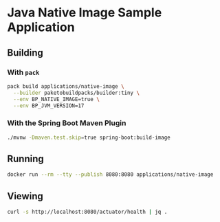 # Java Native Image Sample Application

## Building

### With `pack`

```bash
pack build applications/native-image \
  --builder paketobuildpacks/builder:tiny \
  --env BP_NATIVE_IMAGE=true \
  --env BP_JVM_VERSION=17
```

### With the Spring Boot Maven Plugin

```bash
./mvnw -Dmaven.test.skip=true spring-boot:build-image
```

## Running

```bash
docker run --rm --tty --publish 8080:8080 applications/native-image
```

## Viewing

```bash
curl -s http://localhost:8080/actuator/health | jq .
```
